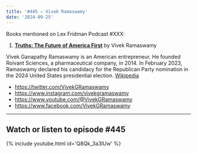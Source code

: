 ```yaml
---
title: '#445 – Vivek Ramaswamy'
date: '2024-09-25'
---
```


Books mentioned on Lex Fridman Podcast #XXX:

1. <b><a href="https://amzn.to/3ZLrBue" target="_blank" rel="sponsored noopener noreferrer">Truths: The Future of America First</a></b> by Vivek Ramaswamy

<!--more-->

Vivek Ganapathy Ramaswamy is an American entrepreneur. He founded Roivant Sciences, a pharmaceutical company, in 2014. In February 2023, Ramaswamy declared his candidacy for the Republican Party nomination in the 2024 United States presidential election. <a href="https://en.wikipedia.org/wiki/Vivek_Ramaswamy" target="_blank">Wikipedia</a>

- <a href="https://twitter.com/VivekGRamaswamy" target="_blank">https://twitter.com/VivekGRamaswamy</a>
- <a href="https://www.instagram.com/vivekgramaswamy" target="_blank">https://www.instagram.com/vivekgramaswamy</a>
- <a href="https://www.youtube.com/@VivekGRamaswamy" target="_blank">https://www.youtube.com/@VivekGRamaswamy</a>
- <a href="https://www.facebook.com/VivekGRamaswamy" target="_blank">https://www.facebook.com/VivekGRamaswamy</a>

- - - - - -

## Watch or listen to episode #445

{% include youtube.html id='Q8Qk_3a3lUw' %}